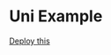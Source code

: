 # Uni Example

[Deploy this](http://localhost:3000/?repo=https://github.com/DavidTron5000/test-repo)
